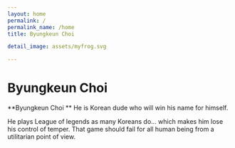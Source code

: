 ```yaml
---
layout: home
permalink: /
permalink_name: /home
title: Byungkeun Choi

detail_image: assets/myfrog.svg

---
```


# Byungkeun Choi

**Byungkeun Choi ** He is Korean dude who will win his name for himself. 

He plays League of legends as many Koreans do... which makes him lose his control of temper. That game should fail for all human being from a utilitarian point of view.

                                                                                                            
